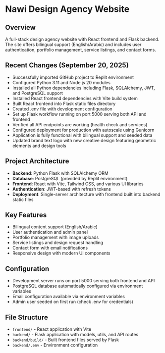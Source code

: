 # Nawi Design Agency Website

## Overview
A full-stack design agency website with React frontend and Flask backend. The site offers bilingual support (English/Arabic) and includes user authentication, portfolio management, service listings, and contact forms.

## Recent Changes (September 20, 2025)
- Successfully imported GitHub project to Replit environment
- Configured Python 3.11 and Node.js 20 modules  
- Installed all Python dependencies including Flask, SQLAlchemy, JWT, and PostgreSQL support
- Installed React frontend dependencies with Vite build system
- Built React frontend into Flask static files directory
- Created .env file with development configuration
- Set up Flask workflow running on port 5000 serving both API and frontend
- Verified all API endpoints are working (health check and services)
- Configured deployment for production with autoscale using Gunicorn
- Application is fully functional with bilingual support and seeded data
- Updated brand text logo with new creative design featuring geometric elements and design tools

## Project Architecture
- **Backend**: Python Flask with SQLAlchemy ORM
- **Database**: PostgreSQL (provided by Replit environment)
- **Frontend**: React with Vite, Tailwind CSS, and various UI libraries
- **Authentication**: JWT-based with refresh tokens
- **Deployment**: Single-server architecture with frontend built into backend static files

## Key Features
- Bilingual content support (English/Arabic)
- User authentication and admin panel
- Portfolio management with image uploads
- Service listings and design request handling
- Contact form with email notifications
- Responsive design with modern UI components

## Configuration
- Development server runs on port 5000 serving both frontend and API
- PostgreSQL database automatically configured via environment variables
- Email configuration available via environment variables
- Admin user seeded on first run (check .env for credentials)

## File Structure
- `frontend/` - React application with Vite
- `backend/` - Flask application with models, utils, and API routes
- `backend/build/` - Built frontend files served by Flask
- `backend/.env` - Environment configuration